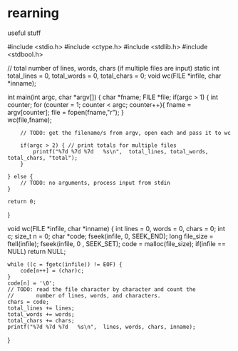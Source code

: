 # rearning
useful stuff

#include <stdio.h>
#include <ctype.h>
#include <stdlib.h>
#include <stdbool.h>

// total number of lines, words, chars (if multiple files are input)
static int total_lines = 0, total_words = 0, total_chars = 0;
void wc(FILE *infile, char *inname);

int main(int argc, char *argv[]) {
    char *fname;
    FILE *file;
    if(argc > 1) {
	int counter;
        for (counter = 1; counter < argc; counter++){
	    fname = argv[counter];
	    file = fopen(fname,"r");
	}	
	wc(file,fname);
	
	
        // TODO: get the filename/s from argv, open each and pass it to wc
        
        if(argc > 2) { // print totals for multiple files
            printf("%7d %7d %7d   %s\n",  total_lines, total_words, total_chars, "total");
        }
        
    } else {
        // TODO: no arguments, process input from stdin
    }
    
    return 0;
}

void wc(FILE *infile, char *inname) {
    int lines = 0, words = 0, chars = 0;
    int c;
    size_t n = 0;
    char *code;
    fseek(infile, 0, SEEK_END);
    long file_size = ftell(infile);
    fseek(infile, 0 , SEEK_SET);
    code = malloc(file_size);
    if(infile == NULL)
	return NULL;
	
    while ((c = fgetc(infile)) != EOF) {
        code[n++] = (char)c;
    }
    code[n] = '\0';
    // TODO: read the file character by character and count the
    //       number of lines, words, and characters.
    chars = code;
    total_lines += lines;
    total_words += words;
    total_chars += chars;
    printf("%7d %7d %7d   %s\n",  lines, words, chars, inname);
}

